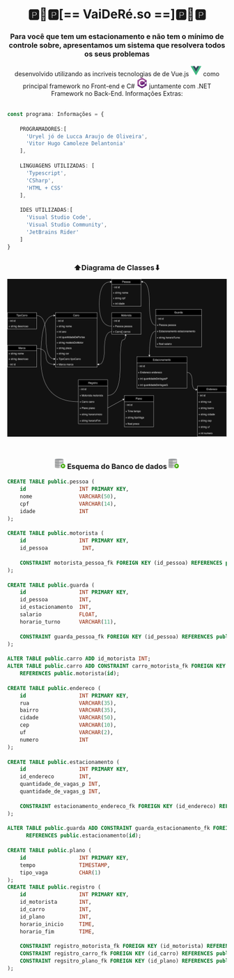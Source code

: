 <div align="center">
    <h1>🅿🚗🅿[== VaiDeRé.so ==]🅿🚓🅿</h2>
    <h3>Para você que tem um estacionamento e não tem o mínimo de controle sobre, apresentamos um sistema que resolvera todos os seus problemas</h4>
</div> 
<div align="center">
    desenvolvido utilizando as incriveis tecnologias de de Vue.js <img src="https://github.com/devicons/devicon/blob/master/icons/vuejs/vuejs-original.svg" width="25px"> como principal framework no Front-end
  e C# <img src="https://github.com/devicons/devicon/blob/master/icons/csharp/csharp-original.svg" width="25px"> juntamente com .NET Framework no Back-End. Informações Extras:
</div>
<h2></h2>

```typescript
const programa: Informações = {

    PROGRAMADORES:[
      'Uryel jó de Lucca Araujo de Oliveira',
      'Vitor Hugo Camoleze Delantonia'
    ],

    LINGUAGENS UTILIZADAS: [
      'Typescript',
      'CSharp',
      'HTML + CSS'
    ],

    IDES UTILIZADAS:[
      'Visual Studio Code',
      'Visual Studio Community',
      'JetBrains Rider'
    ]
}
```

<div align="center">
  <h2></h2>
  <h3>⬆Diagrama de Classes⬇</h3>
  <img src="/diagrama_de_classes.drawio.png">
</div>
<br>

<div align="center">
  <h2></h2>
  <h3><img src="https://github.com/devicons/devicon/blob/master/icons/sqldeveloper/sqldeveloper-original.svg" width="25px"> Esquema do Banco de dados <img src="https://github.com/devicons/devicon/blob/master/icons/sqldeveloper/sqldeveloper-original.svg" width="25px"></h3>
</div>

```sql
CREATE TABLE public.pessoa (
    id                 INT PRIMARY KEY,
    nome               VARCHAR(50),
    cpf                VARCHAR(14),
    idade              INT
);

CREATE TABLE public.motorista (
    id                 INT PRIMARY KEY,
    id_pessoa           INT,

    CONSTRAINT motorista_pessoa_fk FOREIGN KEY (id_pessoa) REFERENCES public.pessoa(id)
);

CREATE TABLE public.guarda (
    id                 INT PRIMARY KEY,
    id_pessoa          INT,
    id_estacionamento  INT, 
    salario            FLOAT,
    horario_turno      VARCHAR(11),
    
    CONSTRAINT guarda_pessoa_fk FOREIGN KEY (id_pessoa) REFERENCES public.pessoa(id)
);

ALTER TABLE public.carro ADD id_motorista INT;
ALTER TABLE public.carro ADD CONSTRAINT carro_motorista_fk FOREIGN KEY (id_motorista)
    REFERENCES public.motorista(id);

CREATE TABLE public.endereco (
    id                 INT PRIMARY KEY,
    rua                VARCHAR(35),
    bairro             VARCHAR(35),
    cidade             VARCHAR(50),
    cep                VARCHAR(10),
    uf                 VARCHAR(2),
    numero             INT
);

CREATE TABLE public.estacionamento (
    id                 INT PRIMARY KEY,
    id_endereco        INT,
    quantidade_de_vagas_p INT,
    quantidade_de_vagas_g INT,
    
    CONSTRAINT estacionamento_endereco_fk FOREIGN KEY (id_endereco) REFERENCES public.endereco(id)
);

ALTER TABLE public.guarda ADD CONSTRAINT guarda_estacionamento_fk FOREIGN KEY (id_pessoa)
      REFERENCES public.estacionamento(id);

CREATE TABLE public.plano (
    id                 INT PRIMARY KEY,
    tempo              TIMESTAMP,
    tipo_vaga          CHAR(1)
);
CREATE TABLE public.registro (
    id                 INT PRIMARY KEY,
    id_motorista       INT,
    id_carro           INT,
    id_plano           INT,
    horario_inicio     TIME,
    horario_fim        TIME,
    
    CONSTRAINT registro_motorista_fk FOREIGN KEY (id_motorista) REFERENCES public.motorista(id),
    CONSTRAINT registro_carro_fk FOREIGN KEY (id_carro) REFERENCES public.carro(id),
    CONSTRAINT regsitro_plano_fk FOREIGN KEY (id_plano) REFERENCES public.plano(id)
);
```

